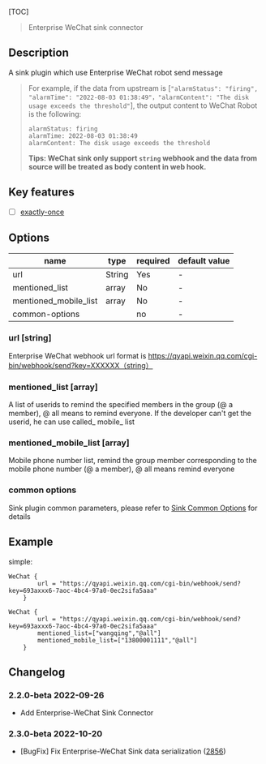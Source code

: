[TOC]

> Enterprise WeChat sink connector

## Description

A sink plugin which use Enterprise WeChat robot send message

> For example, if the data from upstream is [`"alarmStatus": "firing", "alarmTime": "2022-08-03 01:38:49"，"alarmContent": "The disk usage exceeds the threshold"`], the output content to WeChat Robot is the following:
>
> ```
> alarmStatus: firing 
> alarmTime: 2022-08-03 01:38:49
> alarmContent: The disk usage exceeds the threshold
> ```
>
> **Tips: WeChat sink only support `string` webhook and the data from source will be treated as body content in web hook.**

## Key features

- [ ] [exactly-once]($Intro-To-Connector-V2-Features)

## Options

|         name          |  type  | required | default value |
|-----------------------|--------|----------|---------------|
| url                   | String | Yes      | -             |
| mentioned_list        | array  | No       | -             |
| mentioned_mobile_list | array  | No       | -             |
| common-options        |        | no       | -             |

### url [string]

Enterprise WeChat webhook url format is https://qyapi.weixin.qq.com/cgi-bin/webhook/send?key=XXXXXX（string）

### mentioned_list [array]

A list of userids to remind the specified members in the group (@ a member), @ all means to remind everyone. If the developer can't get the userid, he can use called_ mobile_ list

### mentioned_mobile_list [array]

Mobile phone number list, remind the group member corresponding to the mobile phone number (@ a member), @ all means remind everyone

### common options

Sink plugin common parameters, please refer to [Sink Common Options]($SK-Sink-Common-Options) for details

## Example

simple:

```hocon
WeChat {
        url = "https://qyapi.weixin.qq.com/cgi-bin/webhook/send?key=693axxx6-7aoc-4bc4-97a0-0ec2sifa5aaa"
    }
```

```hocon
WeChat {
        url = "https://qyapi.weixin.qq.com/cgi-bin/webhook/send?key=693axxx6-7aoc-4bc4-97a0-0ec2sifa5aaa"
        mentioned_list=["wangqing","@all"]
        mentioned_mobile_list=["13800001111","@all"]
    }
```

## Changelog

### 2.2.0-beta 2022-09-26

- Add Enterprise-WeChat Sink Connector

### 2.3.0-beta 2022-10-20

- [BugFix] Fix Enterprise-WeChat Sink data serialization ([2856](https://github.com/apache/seatunnel/pull/2856))

